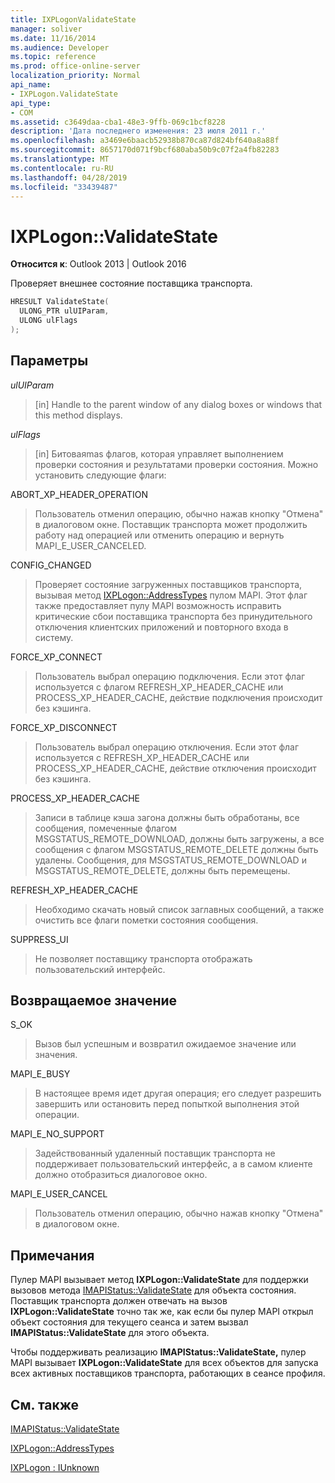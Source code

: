 ```yaml
---
title: IXPLogonValidateState
manager: soliver
ms.date: 11/16/2014
ms.audience: Developer
ms.topic: reference
ms.prod: office-online-server
localization_priority: Normal
api_name:
- IXPLogon.ValidateState
api_type:
- COM
ms.assetid: c3649daa-cba1-48e3-9ffb-069c1bcf8228
description: 'Дата последнего изменения: 23 июля 2011 г.'
ms.openlocfilehash: a3469e6baacb52938b870ca87d824bf640a8a88f
ms.sourcegitcommit: 8657170d071f9bcf680aba50b9c07f2a4fb82283
ms.translationtype: MT
ms.contentlocale: ru-RU
ms.lasthandoff: 04/28/2019
ms.locfileid: "33439487"
---
```

# <a name="ixplogonvalidatestate"></a>IXPLogon::ValidateState

  
  
**Относится к**: Outlook 2013 | Outlook 2016 
  
Проверяет внешнее состояние поставщика транспорта. 
  
```cpp
HRESULT ValidateState(
  ULONG_PTR ulUIParam,
  ULONG ulFlags
);
```

## <a name="parameters"></a>Параметры

 _ulUIParam_
  
> [in] Handle to the parent window of any dialog boxes or windows that this method displays.
    
 _ulFlags_
  
> [in] Битоваяmas флагов, которая управляет выполнением проверки состояния и результатами проверки состояния. Можно установить следующие флаги:
    
ABORT_XP_HEADER_OPERATION 
  
> Пользователь отменил операцию, обычно нажав  кнопку "Отмена" в диалоговом окне. Поставщик транспорта может продолжить работу над операцией или отменить операцию и вернуть MAPI_E_USER_CANCELED. 
    
CONFIG_CHANGED 
  
> Проверяет состояние загруженных поставщиков транспорта, вызывая метод [IXPLogon::AddressTypes](ixplogon-addresstypes.md) пулом MAPI. Этот флаг также предоставляет пулу MAPI возможность исправить критические сбои поставщика транспорта без принудительного отключения клиентских приложений и повторного входа в систему. 
    
FORCE_XP_CONNECT 
  
> Пользователь выбрал операцию подключения. Если этот флаг используется с флагом REFRESH_XP_HEADER_CACHE или PROCESS_XP_HEADER_CACHE, действие подключения происходит без кэшинга.
    
FORCE_XP_DISCONNECT 
  
> Пользователь выбрал операцию отключения. Если этот флаг используется с REFRESH_XP_HEADER_CACHE или PROCESS_XP_HEADER_CACHE, действие отключения происходит без кэшинга.
    
PROCESS_XP_HEADER_CACHE 
  
> Записи в таблице кэша загона должны быть обработаны, все сообщения, помеченные флагом MSGSTATUS_REMOTE_DOWNLOAD, должны быть загружены, а все сообщения с флагом MSGSTATUS_REMOTE_DELETE должны быть удалены. Сообщения, для MSGSTATUS_REMOTE_DOWNLOAD и MSGSTATUS_REMOTE_DELETE, должны быть перемещены.
    
REFRESH_XP_HEADER_CACHE 
  
> Необходимо скачать новый список заглавных сообщений, а также очистить все флаги пометки состояния сообщения.
    
SUPPRESS_UI 
  
> Не позволяет поставщику транспорта отображать пользовательский интерфейс.
    
## <a name="return-value"></a>Возвращаемое значение

S_OK 
  
> Вызов был успешным и возвратил ожидаемое значение или значения.
    
MAPI_E_BUSY 
  
> В настоящее время идет другая операция; его следует разрешить завершить или остановить перед попыткой выполнения этой операции.
    
MAPI_E_NO_SUPPORT 
  
> Задействованный удаленный поставщик транспорта не поддерживает пользовательский интерфейс, а в самом клиенте должно отобразиться диалоговое окно.
    
MAPI_E_USER_CANCEL 
  
> Пользователь отменил операцию, обычно нажав  кнопку "Отмена" в диалоговом окне. 
    
## <a name="remarks"></a>Примечания

Пулер MAPI вызывает метод **IXPLogon::ValidateState** для поддержки вызовов метода [IMAPIStatus::ValidateState](imapistatus-validatestate.md) для объекта состояния. Поставщик транспорта должен отвечать на вызов **IXPLogon::ValidateState** точно так же, как если бы пулер MAPI открыл объект состояния для текущего сеанса и затем вызвал **IMAPIStatus::ValidateState** для этого объекта. 
  
Чтобы поддерживать реализацию **IMAPIStatus::ValidateState,** пулер MAPI вызывает **IXPLogon::ValidateState** для всех объектов для запуска всех активных поставщиков транспорта, работающих в сеансе профиля. 
  
## <a name="see-also"></a>См. также



[IMAPIStatus::ValidateState](imapistatus-validatestate.md)
  
[IXPLogon::AddressTypes](ixplogon-addresstypes.md)
  
[IXPLogon : IUnknown](ixplogoniunknown.md)


